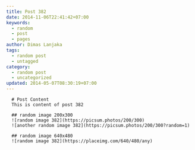 ```yaml
---
title: Post 382
date: 2014-11-06T22:41:42+07:00
keywords:
  - random
  - post
  - pages
author: Dimas Lanjaka
tags:
  - random post
  - untagged
category:
  - random post
  - uncategorized
updated: 2014-05-07T08:30:19+07:00
---
```


      # Post Content
      This is content of post 382

      ## random image 200x300
      ![random image 382](https://picsum.photos/200/300)
      ![another random image 382](https://picsum.photos/200/300?random=1)

      ## random image 640x480
      ![random image 382](https://placeimg.com/640/480/any)
      